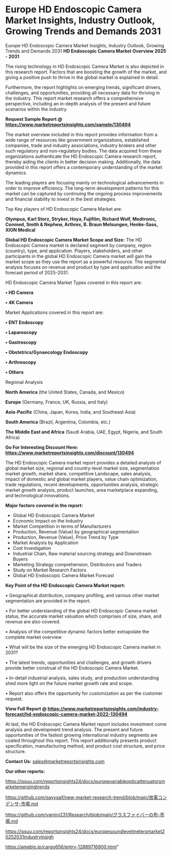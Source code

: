 # Europe HD Endoscopic Camera Market Insights, Industry Outlook, Growing Trends and Demands 2031
Europe HD Endoscopic Camera Market Insights, Industry Outlook, Growing Trends and Demands 2031
<Strong> HD Endoscopic Camera Market Overview 2025 - 2031</strong>

The rising technology in HD Endoscopic Camera Market is also depicted in this research report. Factors that are boosting the growth of the market, and giving a positive push to thrive in the global market is explained in detail.

Furthermore, the report highlights on emerging trends, significant drivers, challenges, and opportunities, providing all necessary data for thriving in the industry. This report market research offers a comprehensive perspective, including an in-depth analysis of the present and future scenarios within the industry.

<strong>Request Sample Report @ <a href=https://www.marketreportsinsights.com/sample/130494>https://www.marketreportsinsights.com/sample/130494</a></strong>

The market overview included in this report provides information from a wide range of resources like government organizations, established companies, trade and industry associations, industry brokers and other such regulatory and non-regulatory bodies. The data acquired from these organizations authenticate the HD Endoscopic Camera research report, thereby aiding the clients in better decision making. Additionally, the data provided in this report offers a contemporary understanding of the market dynamics.

The leading players are focusing mainly on technological advancements in order to improve efficiency. The long-term development patterns for this market can be captured by continuing the ongoing process improvements and financial stability to invest in the best strategies.

Top Key players of HD Endoscopic Camera Market are:

<strong>Olympus, Karl Storz, Stryker, Hoya, Fujifilm, Richard Wolf, Medtronic, Conmed, Smith & Nephew, Arthrex, B. Braun Melsungen, Henke-Sass, XION Medical</strong>

<strong><b>Global HD Endoscopic Camera Market Scope and Size:</b></strong>
The HD Endoscopic Camera market is declared segment by company, region (country), type, and application. Players, stakeholders, and other participants in the global HD Endoscopic Camera market will gain the market scope as they use the report as a powerful resource. The segmental analysis focuses on revenue and product by type and application and the forecast period of 2025-2031.

HD Endoscopic Camera Market Types covered in this report are:

<strong>• HD Camera

• 4K Camera</strong>

Market Applications covered in this report are:

<strong>• ENT Endoscopy

• Laparoscopy

• Gastroscopy

• Obstetrics/Gynaecology Endoscopy

• Arthroscopy

• Others</strong> 

Regional Analysis

<strong>North America</strong> (the United States, Canada, and Mexico)

<strong>Europe</strong> (Germany, France, UK, Russia, and Italy)

<strong>Asia-Pacific</strong> (China, Japan, Korea, India, and Southeast Asia)

<strong>South America</strong> (Brazil, Argentina, Colombia, etc.)

<strong>The Middle East and Africa</strong> (Saudi Arabia, UAE, Egypt, Nigeria, and South Africa)

<strong>Go For Interesting Discount Here: <a href=https://www.marketreportsinsights.com/discount/130494>https://www.marketreportsinsights.com/discount/130494</a></strong>

The HD Endoscopic Camera market report provides a detailed analysis of global market size, regional and country-level market size, segmentation market growth, market share, competitive Landscape, sales analysis, impact of domestic and global market players, value chain optimization, trade regulations, recent developments, opportunities analysis, strategic market growth analysis, product launches, area marketplace expanding, and technological innovations.

<strong><b>Major factors covered in the report:</b></strong>
<ul>
  <li>Global HD Endoscopic Camera Market </li>
  <li>Economic Impact on the Industry</li>
  <li>Market Competition in terms of Manufacturers</li>
  <li>Production, Revenue (Value) by geographical segmentation</li>
  <li>Production, Revenue (Value), Price Trend by Type</li>
  <li>Market Analysis by Application</li>
  <li>Cost Investigation</li>
  <li>Industrial Chain, Raw material sourcing strategy and Downstream Buyers</li>
  <li>Marketing Strategy comprehension, Distributors and Traders</li>
  <li>Study on Market Research Factors</li>
  <li>Global HD Endoscopic Camera Market Forecast</li>
</ul>

<strong><b>Key Point of the HD Endoscopic Camera Market report:</b></strong>

• Geographical distribution, company profiling, and various other market segmentation are provided in the report.

• For better understanding of the global HD Endoscopic Camera market status, the accurate market valuation which comprises of size, share, and revenue are also covered.

• Analysis of the competitive dynamic factors better extrapolate the complete market overview

• What will be the size of the emerging HD Endoscopic Camera market in 2031?

• The latest trends, opportunities and challenges, and growth drivers provide better construal of the HD Endoscopic Camera Market.

• In-detail industrial analysis, sales study, and production understanding shed more light on the future market growth rate and scope.

• Report also offers the opportunity for customization as per the customer request.

<strong><b>View Full Report @ <a href=https://www.marketreportsinsights.com/industry-forecast/hd-endoscopic-camera-market-2022-130494>https://www.marketreportsinsights.com/industry-forecast/hd-endoscopic-camera-market-2022-130494</a></b></strong>


At last, the HD Endoscopic Camera Market report includes investment come analysis and development trend analysis. The present and future opportunities of the fastest growing international industry segments are coated throughout this report. This report additionally presents product specification, manufacturing method, and product cost structure, and price structure.

<strong>Contact Us:</strong>
sales@marketreportsinsights.com

<strong>Our other reports:</strong>

<a href=https://issuu.com/reportsinsights24/docs/europevariableopticattenuatorsmarketemergingtrends>https://issuu.com/reportsinsights24/docs/europevariableopticattenuatorsmarketemergingtrends</a>

<a href=https://github.com/sayysaif/new-market-research-trend/blob/main/放電コンデンサ-市場.md>https://github.com/sayysaif/new-market-research-trend/blob/main/放電コンデンサ-市場.md</a>

<a href=https://github.com/yamini231/Research/blob/main/グラスファイバーの布-市場.md>https://github.com/yamini231/Research/blob/main/グラスファイバーの布-市場.md</a>

<a href=https://issuu.com/reportsinsights24/docs/europesoundlevelmetersmarket20252031industryinsigh>https://issuu.com/reportsinsights24/docs/europesoundlevelmetersmarket20252031industryinsigh</a>

<a href=https://ameblo.jp/cargo656/entry-12889716900.html>https://ameblo.jp/cargo656/entry-12889716900.html</a>"
